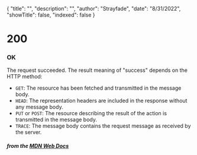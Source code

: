 {
    "title": "",
    "description": "",
    "author": "Strayfade",
    "date": "8/31/2022",
    "showTitle": false,
    "indexed": false
}
# 200
### OK

The request succeeded. The result meaning of "success" depends on the HTTP method:

 - `GET`: The resource has been fetched and transmitted in the message body.
 - `HEAD`: The representation headers are included in the response without any message body.
 - `PUT` or `POST`: The resource describing the result of the action is transmitted in the message body.
 - `TRACE`: The message body contains the request message as received by the server.

#### *from the [MDN Web Docs](https://developer.mozilla.org/en-US/docs/Web/HTTP/Status)* 